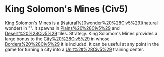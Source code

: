 # King Solomon's Mines (Civ5)

King Solomon's Mines is a [Natural%20wonder%20%28Civ5%29](natural wonder) in "". It spawns in [Plains%20%28Civ5%29](plains) and [Desert%20%28Civ5%29](desert) tiles.
Strategy.
King Solomon's Mines provides a large bonus to the [City%20%28Civ5%29](city) in whose [Borders%20%28Civ5%29](borders) it is included. It can be useful at any point in the game for turning a city into a [Unit%20%28Civ5%29](unit) training center.
